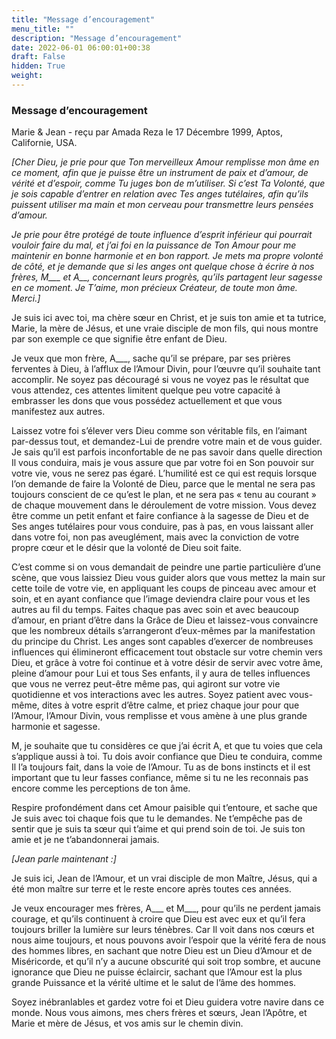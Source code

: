 ```yaml
---
title: "Message d’encouragement"
menu_title: ""
description: "Message d’encouragement"
date: 2022-06-01 06:00:01+00:38
draft: False
hidden: True
weight:
---
```

### Message d’encouragement

Marie & Jean - reçu par Amada Reza le 17 Décembre 1999, Aptos, Californie, USA.

*[Cher Dieu, je prie pour que Ton merveilleux Amour remplisse mon âme en ce moment, afin que je puisse être un instrument de paix et d’amour, de vérité et d’espoir, comme Tu juges bon de m’utiliser. Si c’est Ta Volonté, que je sois capable d’entrer en relation avec Tes anges tutélaires, afin qu’ils puissent utiliser ma main et mon cerveau pour transmettre leurs pensées d’amour.*

*Je prie pour être protégé de toute influence d’esprit inférieur qui pourrait vouloir faire du mal, et j’ai foi en la puissance de Ton Amour pour me maintenir en bonne harmonie et en bon rapport. Je mets ma propre volonté de côté, et je demande que si les anges ont quelque chose à écrire à nos frères, M___ et A__, concernant leurs progrès, qu’ils partagent leur sagesse en ce moment. Je T’aime, mon précieux Créateur, de toute mon âme. Merci.]*

Je suis ici avec toi, ma chère sœur en Christ, et je suis ton amie et ta tutrice, Marie, la mère de Jésus, et une vraie disciple de mon fils, qui nous montre par son exemple ce que signifie être enfant de Dieu.

Je veux que mon frère, A___, sache qu’il se prépare, par ses prières ferventes à Dieu, à l’afflux de l’Amour Divin, pour l’œuvre qu’il souhaite tant accomplir. Ne soyez pas découragé si vous ne voyez pas le résultat que vous attendez, ces attentes limitent quelque peu votre capacité à embrasser les dons que vous possédez actuellement et que vous manifestez aux autres.

Laissez votre foi s’élever vers Dieu comme son véritable fils, en l’aimant par-dessus tout, et demandez-Lui de prendre votre main et de vous guider. Je sais qu’il est parfois inconfortable de ne pas savoir dans quelle direction Il vous conduira, mais je vous assure que par votre foi en Son pouvoir sur votre vie, vous ne serez pas égaré. L’humilité est ce qui est requis lorsque l’on demande de faire la Volonté de Dieu, parce que le mental ne sera pas toujours conscient de ce qu’est le plan, et ne sera pas « tenu au courant » de chaque mouvement dans le déroulement de votre mission. Vous devez être comme un petit enfant et faire confiance à la sagesse de Dieu et de Ses anges tutélaires pour vous conduire, pas à pas, en vous laissant aller dans votre foi, non pas aveuglément, mais avec la conviction de votre propre cœur et le désir que la volonté de Dieu soit faite.

C’est comme si on vous demandait de peindre une partie particulière d’une scène, que vous laissiez Dieu vous guider alors que vous mettez la main sur cette toile de votre vie, en appliquant les coups de pinceau avec amour et soin, et en ayant confiance que l’image deviendra claire pour vous et les autres au fil du temps. Faites chaque pas avec soin et avec beaucoup d’amour, en priant d’être dans la Grâce de Dieu et laissez-vous convaincre que les nombreux détails s’arrangeront d’eux-mêmes par la manifestation du principe du Christ. Les anges sont capables d’exercer de nombreuses influences qui élimineront efficacement tout obstacle sur votre chemin vers Dieu, et grâce à votre foi continue et à votre désir de servir avec votre âme, pleine d’amour pour Lui et tous Ses enfants, il y aura de telles influences que vous ne verrez peut-être même pas, qui agiront sur votre vie quotidienne et vos interactions avec les autres. Soyez patient avec vous-même, dites à votre esprit d’être calme, et priez chaque jour pour que l’Amour, l’Amour Divin, vous remplisse et vous amène à une plus grande harmonie et sagesse.

M, je souhaite que tu considères ce que j’ai écrit A, et que tu voies que cela s’applique aussi à toi. Tu dois avoir confiance que Dieu te conduira, comme Il l’a toujours fait, dans la voie de l’Amour. Tu as de bons instincts et il est important que tu leur fasses confiance, même si tu ne les reconnais pas encore comme les perceptions de ton âme.

Respire profondément dans cet Amour paisible qui t’entoure, et sache que Je suis avec toi chaque fois que tu le demandes. Ne t’empêche pas de sentir que je suis ta sœur qui t’aime et qui prend soin de toi. Je suis ton amie et je ne t’abandonnerai jamais.

*[Jean parle maintenant :]*

Je suis ici, Jean de l’Amour, et un vrai disciple de mon Maître, Jésus, qui a été mon maître sur terre et le reste encore après toutes ces années.

Je veux encourager mes frères, A___ et M___, pour qu’ils ne perdent jamais courage, et qu’ils continuent à croire que Dieu est avec eux et qu’il fera toujours briller la lumière sur leurs ténèbres. Car Il voit dans nos cœurs et nous aime toujours, et nous pouvons avoir l’espoir que la vérité fera de nous des hommes libres, en sachant que notre Dieu est un Dieu d’Amour et de Miséricorde, et qu’il n’y a aucune obscurité qui soit trop sombre, et aucune ignorance que Dieu ne puisse éclaircir, sachant que l’Amour est la plus grande Puissance et la vérité ultime et le salut de l’âme des hommes.

Soyez inébranlables et gardez votre foi et Dieu guidera votre navire dans ce monde. Nous vous aimons, mes chers frères et sœurs, Jean l’Apôtre, et Marie et mère de Jésus, et vos amis sur le chemin divin.